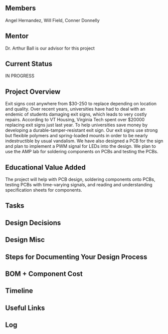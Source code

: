 ## Members
Angel Hernandez, Will Field, Conner Donnelly

## Mentor
Dr. Arthur Ball is our advisor for this project

## Current Status
IN PROGRESS

## Project Overview
Exit signs cost anywhere from $30-250 to replace depending on location and quality.  Over recent years, universities have had to deal with an endemic of students damaging exit signs, which leads to very costly repairs.
According to VT Housing, Virginia Tech spent over $20000 replacing exit signs just last year. To help universities save money by developing a durable-tamper-resistant exit sign. Our exit signs use strong but flexible polymers and spring-loaded mounts in order to be nearly indestructible by usual vandalism. We have also designed a PCB for the sign and plan to implement a PWM signal for LEDs into the design. We plan to use the AMP lab for soldering components on PCBs and testing the PCBs.

## Educational Value Added
The project will help with PCB design, soldering components onto PCBs, testing PCBs with time-varying signals, and reading and understanding specification sheets for components.


## Tasks

<!-- Your Text Here. You may work with your mentor on this later when they are assigned -->

## Design Decisions

<!-- Your Text Here. You may work with your mentor on this later when they are assigned -->

## Design Misc

<!-- Your Text Here. You may work with your mentor on this later when they are assigned -->

## Steps for Documenting Your Design Process

<!-- Your Text Here. You may work with your mentor on this later when they are assigned -->

## BOM + Component Cost

<!-- Your Text Here. You may work with your mentor on this later when they are assigned -->

## Timeline

<!-- Your Text Here. You may work with your mentor on this later when they are assigned -->

## Useful Links

<!-- Your Text Here. You may work with your mentor on this later when they are assigned -->

## Log

<!-- Your Text Here. You may work with your mentor on this later when they are assigned -->
